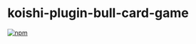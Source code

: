 # koishi-plugin-bull-card-game

[![npm](https://img.shields.io/npm/v/koishi-plugin-bull-card-game?style=flat-square)](https://www.npmjs.com/package/koishi-plugin-bull-card-game)


